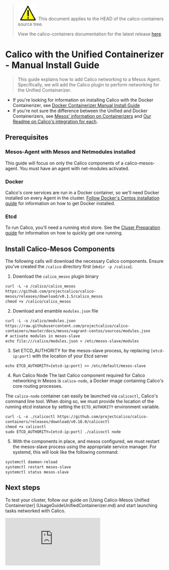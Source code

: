 <!--- master only -->
> ![warning](../images/warning.png) This document applies to the HEAD of the calico-containers source tree.
>
> View the calico-containers documentation for the latest release [here](https://github.com/projectcalico/calico-containers/blob/v0.22.0/README.md).
<!--- else
> You are viewing the calico-containers documentation for release **release**.
<!--- end of master only -->

# Calico with the Unified Containerizer - Manual Install Guide
> This guide explains how to add Calico networking to a Mesos Agent.
Specifically, we will add the Calico plugin to perform networking
for the Unified Containerizer.
- If you're looking for information on installing Calico with the Docker Containerizer, see [Docker Containerizer Manual Install Guide](./ManualInstallCalicoDockerContainerizer.md)
- If you're not sure the difference between the Unified and Docker Containerizers, see  [Mesos' information on Containerizers](http://mesos.apache.org/documentation/latest/containerizer/) and [Our Readme on Calico's integration for each](./README.md).


## Prerequisites
### Mesos-Agent with Mesos and Netmodules installed
This guide will focus on only the Calico components of a
calico-mesos-agent. You must have an agent with net-modules
activated.

### Docker
Calico's core services are run in a Docker container, so we'll need
Docker installed on every Agent in the cluster.
[Follow Docker's Centos installation guide](https://docs.docker.com/engine/installation/centos/)
for information on how to get Docker installed.

### Etcd
To run Calico, you'll need a running etcd store.
See the [Cluser Preparation guide](MesosClusterPreparation.md#etcd)
for information on how to quickly get one running.

## Install Calico-Mesos Components
The following calls will download the necessary Calico components.
Ensure you've created the `/calico` directory first (`mkdir -p /calico`).

  1. Download the `calico_mesos` plugin binary

  ```
  curl -L -o /calico/calico_mesos https://github.com/projectcalico/calico-mesos/releases/download/v0.1.5/calico_mesos
  chmod +x /calico/calico_mesos
  ```

  2. Download and enamble `modules.json` file

  ```
  curl -L -o /calico/modules.json https://raw.githubusercontent.com/projectcalico/calico-containers/master/docs/mesos/vagrant-centos/sources/modules.json 
  # activate modules in mesos-slave
  echo file:///calico/modules.json > /etc/mesos-slave/modules
  ```

  3. Set ETCD_AUTHORITY for the mesos-slave process, by replacing 
  `[etcd-ip:port]` with the location of your Etcd server

  ```
  echo ETCD_AUTHORITY=[etcd-ip:port] >> /etc/default/mesos-slave
  ```

  4. Run Calico Node
  The last Calico component required for Calico networking
  in Mesos is `calico-node`, a Docker image containing
  Calico's core routing processes.
 
  The `calico-node` container can easily be launched via
  `calicoctl`, Calico's command line tool. When doing so,
  we must provide the location of the running etcd instance
  by setting the `ECTD_AUTHORITY` environment variable.

  ```
  curl -L -o ./calicoctl https://github.com/projectcalico/calico-containers/releases/download/v0.18.0/calicoctl
  chmod +x calicoctl
  sudo ETCD_AUTHORITY=[etcd-ip:port] ./calicoctl node
  ```

  5. With the components in place, and mesos configured,
  we must restart the mesos-slave process using the appropriate
  service manager. For systemd, this will look like the
  following command:

  ```
  systemctl daemon-reload
  systemctl restart mesos-slave
  systemctl status mesos-slave
  ```

## Next steps
To test your cluster, follow our guide on [Using Calico-Mesos Unified Containerizer]
(UsageGuideUnifiedContainerizer.md) and start launching
tasks networked with Calico.

[![Analytics](https://calico-ga-beacon.appspot.com/UA-52125893-3/calico-containers/docs/mesos/ManualInstallCalicoUnifiedContainerizer.md?pixel)](https://github.com/igrigorik/ga-beacon)
